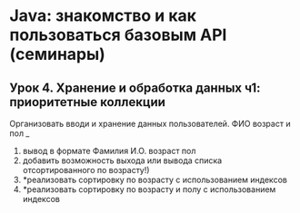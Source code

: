 # Java: знакомство и как пользоваться базовым API (семинары)
## Урок 4. Хранение и обработка данных ч1: приоритетные коллекции
Организовать вводи и хранение данных пользователей. ФИО возраст и пол
_ 
1. вывод в формате Фамилия И.О. возраст пол
2. добавить возможность выхода или вывода списка отсортированного по возрасту!)
3. *реализовать сортировку по возрасту с использованием индексов
4. *реализовать сортировку по возрасту и полу с использованием индексов
